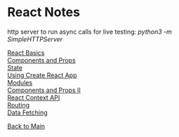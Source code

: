 # React Notes

http server to run async calls for live testing: *python3 -m SimpleHTTPServer*

[React Basics](01-basics.md)<br>
[Components and Props](02-components.md)<br>
[State](03-state.md)<br>
[Using Create React App](04-reactapp.md)<br>
[Modules](05-modules.md)<br>
[Components and Props II](06-components02.md)<br>
[React Context API](07-context-api.md)<br>
[Routing](08-routing.md)<br>
[Data Fetching](09-data-fetching.md)<br>



[Back to Main](../README.md)